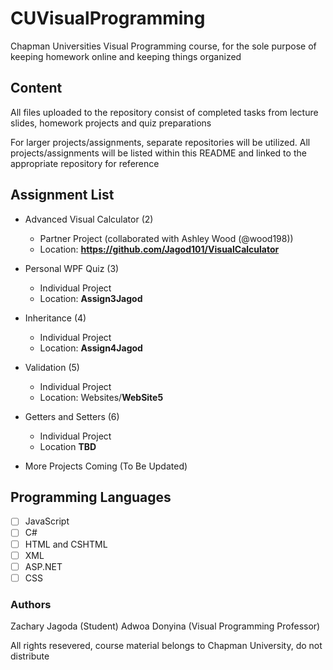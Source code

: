 # CUVisualProgramming
Chapman Universities Visual Programming course, for the sole purpose of keeping homework online and keeping things organized

## Content
All files uploaded to the repository consist of completed tasks from lecture slides, homework projects and quiz preparations

For larger projects/assignments, separate repositories will be utilized. All projects/assignments will be listed within this README and linked to the appropriate repository for reference

## Assignment List
- Advanced Visual Calculator (2)
    - Partner Project (collaborated with Ashley Wood (@wood198))
    - Location: **https://github.com/Jagod101/VisualCalculator**

- Personal WPF Quiz (3)
    - Individual Project
    - Location: **Assign3Jagod**

- Inheritance (4)
    - Individual Project
    - Location: **Assign4Jagod**

- Validation (5)
    - Individual Project
    - Location: Websites/**WebSite5**

- Getters and Setters (6)
    - Individual Project
    - Location **TBD**

- More Projects Coming (To Be Updated)

## Programming Languages
- [ ] JavaScript
- [ ] C#
- [ ] HTML and CSHTML
- [ ] XML
- [ ] ASP.NET
- [ ] CSS

### Authors
Zachary Jagoda (Student)
Adwoa Donyina (Visual Programming Professor)

All rights resevered, course material belongs to Chapman University, do not distribute

